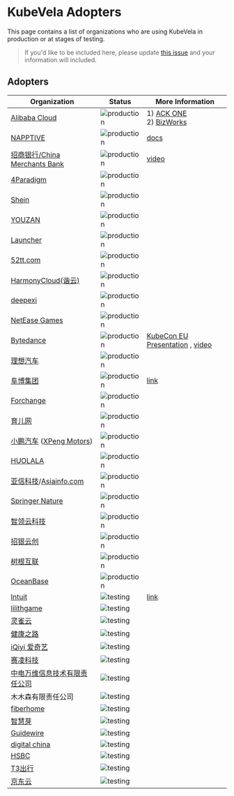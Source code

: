# KubeVela Adopters

This page contains a list of organizations who are using KubeVela in production or at stages of testing.

>If you'd like to be included here, please update [this issue](https://github.com/kubevela/kubevela/issues/1662) and your information will included. 

## Adopters

| Organization                                                                                    | Status                                                                               | More Information                                                                                                                                                                                                                                                                            |
| ----------------------------------------------------------------------------------------------- | ------------------------------------------------------------------------------------ | ------------------------------------------------------------------------------------------------------------------------------------------------------------------------------------------------------------------------------------------------------------------------------------------- |
| [Alibaba Cloud](https://www.aliyun.com/)                                                        | ![production](https://img.shields.io/badge/-production-blue?style=flat)              | 1) [ACK ONE](https://mp.weixin.qq.com/s/7-2TjyOW1-XpPV0CftFXig)  <br> 2) [BizWorks](https://mp.weixin.qq.com/s/KNOjFvJE-NQvVTAbQsfHdg)                                                                                                                                                      |
| [NAPPTIVE](https://napptive.com)                                                                | ![production](https://img.shields.io/badge/-production-blue?style=flat)              | [docs](https://docs.napptive.com/)                                                                                                                                                                                                                                                          |
| [招商银行/China Merchants Bank](https://www.cmbchina.com/)                                      | ![production](https://img.shields.io/badge/-production-blue?style=flat)              | [video](https://www.bilibili.com/video/BV17U4y1q7pN)                                                                                                                                                                                                                                        |
| [4Paradigm](https://www.4paradigm.com/)                                                         | ![production](https://img.shields.io/badge/-production-blue?style=flat)              |                                                                                                                                                                                                                                                                                             |
| [Shein](https://www.shein.com/)                                                                 | ![production](https://img.shields.io/badge/-production-blue?style=flat)              |                                                                                                                                                                                                                                                                                             |
| [YOUZAN](https://www.youzan.com/)                                                               | ![production](https://img.shields.io/badge/-production-blue?style=flat)              |                                                                                                                                                                                                                                                                                             |
| [Launcher](https://www.lstack.com/)                                                             | ![production](https://img.shields.io/badge/-production-blue?style=flat)              |                                                                                                                                                                                                                                                                                             |
| [52tt.com](https://52tt.com/)                                                                   | ![production](https://img.shields.io/badge/-production-blue?style=flat)              |                                                                                                                                                                                                                                                                                             |
| [HarmonyCloud(谐云)](http://www.harmonycloud.cn/)                                               | ![production](https://img.shields.io/badge/-production-blue?style=flat)              |                                                                                                                                                                                                                                                                                             |
| [deepexi](https://www.deepexi.com/)                                                             | ![production](https://img.shields.io/badge/-production-blue?style=flat)              |                                                                                                                                                                                                                                                                                             |
| [NetEase Games](http://neteasegames.com/)                                                       | ![production](https://img.shields.io/badge/-production-blue?style=flat)              |                                                                                                                                                                                                                                                                                             |
| [Bytedance](https://www.bytedance.com/)                                                         | ![production](https://img.shields.io/badge/-production-blue?style=flat)              | [KubeCon EU Presentation](https://static.sched.com/hosted_files/kccnceu2022/eb/KubeCon_EU_2022_Presentation_Production_scale_containerized_game_platform_practice_in_ByteDance.pdf) , [video](https://www.youtube.com/watch?v=bHDPCuCCH0E&list=PLj6h78yzYM2MCEgkd8zH0vJWF7jdQ-GRR&index=16) |
| [理想汽车](https://www.lixiang.com/)                                                            | ![production](https://img.shields.io/badge/-production-blue?style=flat)              |                                                                                                                                                                                                                                                                                             |
| [阜博集团](http://www.ci123.com/)                                                               | ![production](https://img.shields.io/badge/-production-blue?style=flat)              | [link](https://kubevela.io/blog/2021/10/10/kubevela-gitops)                                                                                                                                                                                                                                 |
| [Forchange](https://www.forchange.cn/)                                                          | ![production](https://img.shields.io/badge/-production-blue?style=flat)              |                                                                                                                                                                                                                                                                                             |
| [育儿网](http://www.ci123.com/)                                                                 | ![production](https://img.shields.io/badge/-production-blue?style=flat)              |                                                                                                                                                                                                                                                                                             |
| [小鹏汽车](https://www.xiaopeng.com/) ([XPeng Motors](https://heyxpeng.com/))                   | ![production](https://img.shields.io/badge/-production-blue?style=flat)              |                                                                                                                                                                                                                                                                                             |
| [HUOLALA](https://www.huolala.cn/)                                                              | ![production](https://img.shields.io/badge/-production-blue?style=flat)              |                                                                                                                                                                                                                                                                                             |
| [亚信科技](https://www.asiainfo.com/)/[Asiainfo.com](https://www.asiainfo.com/en_us/index.html) | ![production](https://img.shields.io/badge/-production-blue?style=flat)              |                                                                                                                                                                                                                                                                                             |
| [Springer Nature](https://www.springernature.com/)                                              | ![production](https://img.shields.io/badge/-production-blue?style=flat)              |                                                                                                                                                                                                                                                                                             |
| [智领云科技](https://www.linktimecloud.com/)                                                    | ![production](https://img.shields.io/badge/-production-blue?style=flat)              |                                                                                                                                                                                                                                                                                             |
| [招银云创](https://www.cmbyc.com/)                                                              | ![production](https://img.shields.io/badge/-production-blue?style=flat)              |                                                                                                                                                                                                                                                                                             |
| [树根互联](https://www.rootcloud.com/)                                                          | ![production](https://img.shields.io/badge/-production-blue?style=flat)              |                                                                                                                                                                                                                                                                                             |
| [OceanBase](https://www.oceanbase.com/en)                                                       | ![production](https://img.shields.io/badge/-production-blue?style=flat)              |                                                                                                                                                                                                                                                                                             |
| [Intuit](https://www.intuit.com/)                                                               | ![testing](https://img.shields.io/badge/-development%20&%20testing-green?style=flat) | [link](https://community.cncf.io/events/details/cncf-cloud-native-scale-presents-building-an-application-centric-kubernetes-platform-for-enterprise-scale-w-intuit/)                                                                                                                        |
| [lilithgame](https://www.lilith.com/)                                                           | ![testing](https://img.shields.io/badge/-development%20&%20testing-green?style=flat) |                                                                                                                                                                                                                                                                                             |
| [灵雀云](https://www.alauda.cn/)                                                                | ![testing](https://img.shields.io/badge/-development%20&%20testing-green?style=flat) |                                                                                                                                                                                                                                                                                             |
| [健康之路](https://www.yihu.com/)                                                               | ![testing](https://img.shields.io/badge/-development%20&%20testing-green?style=flat) |                                                                                                                                                                                                                                                                                             |
| [iQiyi 爱奇艺](https://www.iqiyi.com/)                                                          | ![testing](https://img.shields.io/badge/-development%20&%20testing-green?style=flat) |                                                                                                                                                                                                                                                                                             |
| [赛凌科技](https://www.xshoppy.com/)                                                            | ![testing](https://img.shields.io/badge/-development%20&%20testing-green?style=flat) |                                                                                                                                                                                                                                                                                             |
| [中电万维信息技术有限责任公司](http://www.wanwei.com.cn/)                                       | ![testing](https://img.shields.io/badge/-development%20&%20testing-green?style=flat) |                                                                                                                                                                                                                                                                                             |
| 木木森有限责任公司                                                                              | ![testing](https://img.shields.io/badge/-development%20&%20testing-green?style=flat) |                                                                                                                                                                                                                                                                                             |
| [fiberhome](https://www.fiberhome.com/default.aspx)                                             | ![testing](https://img.shields.io/badge/-development%20&%20testing-green?style=flat) |                                                                                                                                                                                                                                                                                             |
| [智慧芽](https://www.zhihuiya.com/)                                                             | ![testing](https://img.shields.io/badge/-development%20&%20testing-green?style=flat) |                                                                                                                                                                                                                                                                                             |
| [Guidewire](https://www.guidewire.com/)                                                         | ![testing](https://img.shields.io/badge/-development%20&%20testing-green?style=flat) |                                                                                                                                                                                                                                                                                             |
| [digital china](https://www.digitalchina.com/)                                                  | ![testing](https://img.shields.io/badge/-development%20&%20testing-green?style=flat) |                                                                                                                                                                                                                                                                                             |
| [HSBC](https://www.hsbc.com/)                                                                   | ![testing](https://img.shields.io/badge/-development%20&%20testing-green?style=flat) |                                                                                                                                                                                                                                                                                             |
| [T3出行](https://www.t3go.cn/)                                                                  | ![testing](https://img.shields.io/badge/-development%20&%20testing-green?style=flat) |                                                                                                                                                                                                                                                                                             |
| [京东云](https://www.jdcloud.com/)                                                              | ![testing](https://img.shields.io/badge/-development%20&%20testing-green?style=flat) |                                                                                                                                                                                                                                                                                             |
